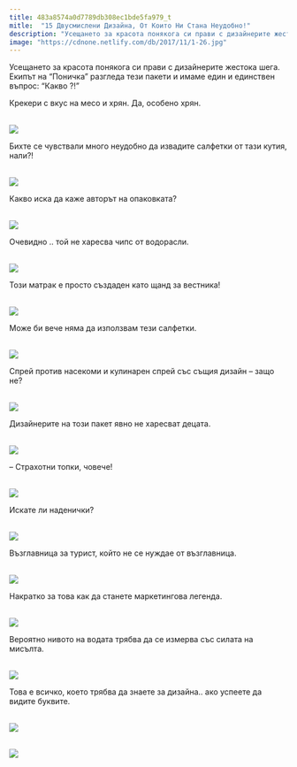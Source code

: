 ```yaml
---
title: 483a8574a0d7789db308ec1bde5fa979_t
mitle:  "15 Двусмислени Дизайна, От Които Ни Стана Неудобно!"
description: "Усещането за красота понякога си прави с дизайнерите жестока шега. Екипът на &qout;Поничка&qout; разгледа тези пакети и имаме един и единствен въпрос: &qout;Какво ?!&qout; Крекери с вкус "
image: "https://cdnone.netlify.com/db/2017/11/1-26.jpg"
---
```


 <p>Усещането за красота понякога си прави с дизайнерите жестока шега. Екипът на “Поничка” разгледа тези пакети и имаме един и единствен въпрос: “Какво ?!”</p>      <p>Крекери с вкус на месо и хрян. Да, особено хрян.</p> <p> <br/><img src="https://cdnone.netlify.com/db/2017/11/1-26.jpg"/><br/></p> <p>Бихте се чувствали много неудобно да извадите салфетки от тази кутия, нали?!</p>      <p> <br/><img src="https://cdnone.netlify.com/db/2017/11/2-25.jpg"/><br/></p> <p>Какво иска да каже авторът на опаковката?</p> <p> <br/><img src="https://cdnone.netlify.com/db/2017/11/3-26.jpg"/><br/></p> <p>Очевидно .. той не харесва чипс от водорасли.</p>      <p> <br/><img src="https://cdnone.netlify.com/db/2017/11/5-6.png"/></p> <p>Този матрак е просто създаден като щанд за вестника!</p> <p> <br/><img src="https://cdnone.netlify.com/db/2017/11/6-26.jpg"/><br/></p> <p>Може би вече няма да използвам тези салфетки.</p> <p> <br/><img src="https://cdnone.netlify.com/db/2017/11/7-27.jpg"/><br/></p> <p>Спрей против насекоми и кулинарен спрей със същия дизайн – защо не?</p>      <p> <br/><img src="https://cdnone.netlify.com/db/2017/11/8-27.jpg"/><br/></p> <p>Дизайнерите на този пакет явно не харесват децата.</p> <p> <br/><img src="https://cdnone.netlify.com/db/2017/11/9-27.jpg"/><br/></p> <p>– Страхотни топки, човече!</p>      <p> <br/><img src="https://cdnone.netlify.com/db/2017/11/10-27.jpg"/><br/></p> <p>Искате ли наденички?</p> <p> <br/><img src="https://cdnone.netlify.com/db/2017/11/11-27.jpg"/><br/></p> <p>Възглавница за турист, който не се нуждае от възглавница.</p> <p> <br/><img src="https://cdnone.netlify.com/db/2017/11/12-25.jpg"/><br/></p> <p>Накратко за това как да станете маркетингова легенда.</p> <p> <br/><img src="https://cdnone.netlify.com/db/2017/11/13-26.jpg"/><br/></p> <p>Вероятно нивото на водата трябва да се измерва със силата на мисълта.</p> <p> <br/><img src="https://cdnone.netlify.com/db/2017/11/14-24.jpg"/><br/></p> <p>Това е всичко, което трябва да знаете за дизайна.. ако успеете да видите буквите.</p> <p> <br/><img src="https://cdnone.netlify.com/db/2017/11/15-25.jpg"/><br/></p> <p> <br/><img src="https://cdnone.netlify.com/db/2017/11/16-23.jpg"/><br/></p>       